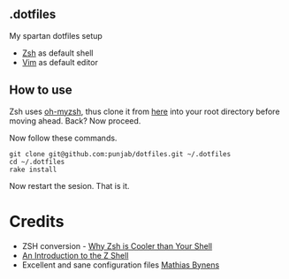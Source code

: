 ## .dotfiles

My spartan dotfiles setup

- [Zsh](http://www.zsh.org) as default shell
- [Vim](http://www.vim.org) as default editor

## How to use

Zsh uses [oh-myzsh](https://github.com/robbyrussell/oh-my-zsh), thus clone it from [here](https://github.com/robbyrussell/oh-my-zsh) into your root directory before moving ahead. Back? Now proceed.

Now follow these commands.

```
git clone git@github.com:punjab/dotfiles.git ~/.dotfiles
cd ~/.dotfiles
rake install
```

Now restart the sesion. That is it.

# Credits
- ZSH conversion - [Why Zsh is Cooler than Your Shell](http://www.slideshare.net/jaguardesignstudio/why-zsh-is-cooler-than-your-shell-16194692)
- [An Introduction to the Z Shell](http://zsh.sourceforge.net/Intro/intro_1.html)
- Excellent and sane configuration files [Mathias Bynens](https://github.com/mathiasbynens/dotfiles)
